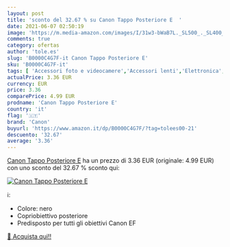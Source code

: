 ```yaml
---
layout: post
title: 'sconto del 32.67 % su Canon Tappo Posteriore E  '
date: 2021-06-07 02:50:19
image: 'https://m.media-amazon.com/images/I/31w3-bWaB7L._SL500_._SL400_.jpg'
comments: true
category: ofertas
author: 'tole.es'
slug: 'B0000C4G7F-it Canon Tappo Posteriore E'
sku: 'B0000C4G7F-it'
tags: [ 'Accessori foto e videocamere','Accessori lenti','Elettronica','Foto e videocamere','Tappo coprilente','canon', ]
actualPrice: 3.36 EUR
currency: EUR
price: 3.36
comparePrice: 4.99 EUR
prodname: 'Canon Tappo Posteriore E'
country: 'it'
flag: '🇮🇹'
brand: 'Canon'
buyurl: 'https://www.amazon.it/dp/B0000C4G7F/?tag=tolees00-21'
descuento: '32.67'
average: '3.36'
---
```


[Canon Tappo Posteriore E](https://www.amazon.it/dp/B0000C4G7F/?tag=tolees00-21) ha un prezzo di 3.36 EUR (originale: 4.99 EUR) con uno sconto del 32.67 % sconto qui:

[![Canon Tappo Posteriore E](https://m.media-amazon.com/images/I/31w3-bWaB7L._SL500_._SL400_.jpg)](https://www.amazon.it/dp/B0000C4G7F/?tag=tolees00-21)

ℹ️:

- Colore: nero
- Copriobiettivo posteriore
- Predisposto per tutti gli obiettivi Canon EF

[🛒 Acquista qui!!](https://www.amazon.it/dp/B0000C4G7F/?tag=tolees00-21)
